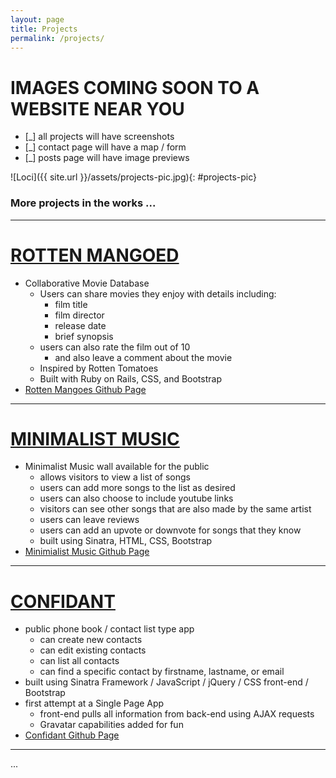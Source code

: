 ```yaml
---
layout: page
title: Projects
permalink: /projects/
---
```


# IMAGES COMING SOON TO A WEBSITE NEAR YOU
- [_] all projects will have screenshots
- [_] contact page will have a map / form
- [_] posts page will have image previews


![Loci]({{ site.url }}/assets/projects-pic.jpg){: #projects-pic}

### More projects in the works ... 

---------

# [ROTTEN MANGOED](http://rotten-mangoed.herokuapp.com/)
  - Collaborative Movie Database
    - Users can share movies they enjoy with details including:
      - film title
      - film director
      - release date
      - brief synopsis
    - users can also rate the film out of 10
      - and also leave a comment about the movie
    - Inspired by Rotten Tomatoes
    - Built with Ruby on Rails, CSS, and Bootstrap
  - [Rotten Mangoes Github Page](https://github.com/reinhardtcgr/rotten_mangoes)

---------

# [MINIMALIST MUSIC](https://minimalist-music.herokuapp.com/)
  - Minimalist Music wall available for the public
    - allows visitors to view a list of songs
    - users can add more songs to the list as desired
    - users can also choose to include youtube links
    - visitors can see other songs that are also made by the same artist
    - users can leave reviews
    - users can add an upvote or downvote for songs that they know
    - built using Sinatra, HTML, CSS, Bootstrap
  - [Minimialist Music Github Page](https://github.com/reinhardtcgr/music_wall_app)

---------

# [CONFIDANT](https://confidant.herokuapp.com/)
- public phone book / contact list type app
  - can create new contacts
  - can edit existing contacts
  - can list all contacts
  - can find a specific contact by firstname, lastname, or email
- built using Sinatra Framework / JavaScript / jQuery / CSS front-end / Bootstrap
- first attempt at a Single Page App
  - front-end pulls all information from back-end using AJAX requests
  - Gravatar capabilities added for fun
- [Confidant Github Page](https://github.com/reinhardtcgr/confidant)

---------
...


